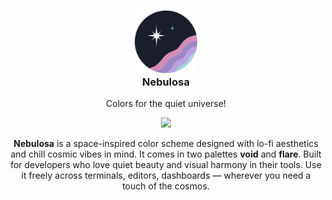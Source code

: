 <h3 align="center">
	<img src="https://raw.githubusercontent.com/nebulosa-theme/nebulosa/refs/heads/main/assets/logo/logo_circle.png" width="100" alt="Logo"/><br/>
	Nebulosa
</h3>

<p align="center">Colors for the quiet universe!</p>

<p align="center">
	<img width="400" src="https://github.com/user-attachments/assets/0ee6f179-920f-4a47-8b43-5ef180ad47b1"/>
</p>

<p align="center">
	<b>Nebulosa</b> is a space-inspired color scheme designed with lo-fi aesthetics and chill cosmic vibes in mind. It comes in two palettes <b>void</b> and <b>flare</b>. Built for developers who love quiet beauty and visual harmony in their tools. Use it freely across terminals, editors, dashboards — wherever you need a touch of the cosmos.
</p>
